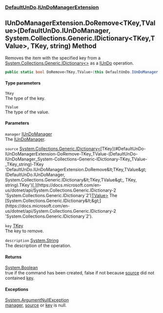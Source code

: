 ### [DefaultUnDo](./DefaultUnDo.md 'DefaultUnDo').[IUnDoManagerExtension](./DefaultUnDo-IUnDoManagerExtension.md 'DefaultUnDo.IUnDoManagerExtension')
## IUnDoManagerExtension.DoRemove&lt;TKey,TValue&gt;(DefaultUnDo.IUnDoManager, System.Collections.Generic.IDictionary&lt;TKey,TValue&gt;, TKey, string) Method
Removes the item with the specified key from a [System.Collections.Generic.IDictionary&lt;&gt;](https://docs.microsoft.com/en-us/dotnet/api/System.Collections.Generic.IDictionary-2 'System.Collections.Generic.IDictionary`2') as a [IUnDo](./DefaultUnDo-IUnDo.md 'DefaultUnDo.IUnDo') operation.  
```csharp
public static bool DoRemove<TKey,TValue>(this DefaultUnDo.IUnDoManager manager, System.Collections.Generic.IDictionary<TKey,TValue> source, TKey key, string description=null);
```
#### Type parameters
<a name='DefaultUnDo-IUnDoManagerExtension-DoRemove-TKey_TValue-(DefaultUnDo-IUnDoManager_System-Collections-Generic-IDictionary-TKey_TValue-_TKey_string)-TKey'></a>
`TKey`  
The type of the key.  
  
<a name='DefaultUnDo-IUnDoManagerExtension-DoRemove-TKey_TValue-(DefaultUnDo-IUnDoManager_System-Collections-Generic-IDictionary-TKey_TValue-_TKey_string)-TValue'></a>
`TValue`  
The type of the value.  
  
#### Parameters
<a name='DefaultUnDo-IUnDoManagerExtension-DoRemove-TKey_TValue-(DefaultUnDo-IUnDoManager_System-Collections-Generic-IDictionary-TKey_TValue-_TKey_string)-manager'></a>
`manager` [IUnDoManager](./DefaultUnDo-IUnDoManager.md 'DefaultUnDo.IUnDoManager')  
The [IUnDoManager](./DefaultUnDo-IUnDoManager.md 'DefaultUnDo.IUnDoManager').  
  
<a name='DefaultUnDo-IUnDoManagerExtension-DoRemove-TKey_TValue-(DefaultUnDo-IUnDoManager_System-Collections-Generic-IDictionary-TKey_TValue-_TKey_string)-source'></a>
`source` [System.Collections.Generic.IDictionary&lt;](https://docs.microsoft.com/en-us/dotnet/api/System.Collections.Generic.IDictionary-2 'System.Collections.Generic.IDictionary`2')[TKey](#DefaultUnDo-IUnDoManagerExtension-DoRemove-TKey_TValue-(DefaultUnDo-IUnDoManager_System-Collections-Generic-IDictionary-TKey_TValue-_TKey_string)-TKey 'DefaultUnDo.IUnDoManagerExtension.DoRemove&lt;TKey,TValue&gt;(DefaultUnDo.IUnDoManager, System.Collections.Generic.IDictionary&lt;TKey,TValue&gt;, TKey, string).TKey')[,](https://docs.microsoft.com/en-us/dotnet/api/System.Collections.Generic.IDictionary-2 'System.Collections.Generic.IDictionary`2')[TValue](#DefaultUnDo-IUnDoManagerExtension-DoRemove-TKey_TValue-(DefaultUnDo-IUnDoManager_System-Collections-Generic-IDictionary-TKey_TValue-_TKey_string)-TValue 'DefaultUnDo.IUnDoManagerExtension.DoRemove&lt;TKey,TValue&gt;(DefaultUnDo.IUnDoManager, System.Collections.Generic.IDictionary&lt;TKey,TValue&gt;, TKey, string).TValue')[&gt;](https://docs.microsoft.com/en-us/dotnet/api/System.Collections.Generic.IDictionary-2 'System.Collections.Generic.IDictionary`2')  
The [System.Collections.Generic.IDictionary&lt;&gt;](https://docs.microsoft.com/en-us/dotnet/api/System.Collections.Generic.IDictionary-2 'System.Collections.Generic.IDictionary`2').  
  
<a name='DefaultUnDo-IUnDoManagerExtension-DoRemove-TKey_TValue-(DefaultUnDo-IUnDoManager_System-Collections-Generic-IDictionary-TKey_TValue-_TKey_string)-key'></a>
`key` [TKey](#DefaultUnDo-IUnDoManagerExtension-DoRemove-TKey_TValue-(DefaultUnDo-IUnDoManager_System-Collections-Generic-IDictionary-TKey_TValue-_TKey_string)-TKey 'DefaultUnDo.IUnDoManagerExtension.DoRemove&lt;TKey,TValue&gt;(DefaultUnDo.IUnDoManager, System.Collections.Generic.IDictionary&lt;TKey,TValue&gt;, TKey, string).TKey')  
The key to remove.  
  
<a name='DefaultUnDo-IUnDoManagerExtension-DoRemove-TKey_TValue-(DefaultUnDo-IUnDoManager_System-Collections-Generic-IDictionary-TKey_TValue-_TKey_string)-description'></a>
`description` [System.String](https://docs.microsoft.com/en-us/dotnet/api/System.String 'System.String')  
The description of the operation.  
  
#### Returns
[System.Boolean](https://docs.microsoft.com/en-us/dotnet/api/System.Boolean 'System.Boolean')  
true if the command has been created, false if not because [source](#DefaultUnDo-IUnDoManagerExtension-DoRemove-TKey_TValue-(DefaultUnDo-IUnDoManager_System-Collections-Generic-IDictionary-TKey_TValue-_TKey_string)-source 'DefaultUnDo.IUnDoManagerExtension.DoRemove&lt;TKey,TValue&gt;(DefaultUnDo.IUnDoManager, System.Collections.Generic.IDictionary&lt;TKey,TValue&gt;, TKey, string).source') did not contained [key](#DefaultUnDo-IUnDoManagerExtension-DoRemove-TKey_TValue-(DefaultUnDo-IUnDoManager_System-Collections-Generic-IDictionary-TKey_TValue-_TKey_string)-key 'DefaultUnDo.IUnDoManagerExtension.DoRemove&lt;TKey,TValue&gt;(DefaultUnDo.IUnDoManager, System.Collections.Generic.IDictionary&lt;TKey,TValue&gt;, TKey, string).key').  
#### Exceptions
[System.ArgumentNullException](https://docs.microsoft.com/en-us/dotnet/api/System.ArgumentNullException 'System.ArgumentNullException')  
[manager](#DefaultUnDo-IUnDoManagerExtension-DoRemove-TKey_TValue-(DefaultUnDo-IUnDoManager_System-Collections-Generic-IDictionary-TKey_TValue-_TKey_string)-manager 'DefaultUnDo.IUnDoManagerExtension.DoRemove&lt;TKey,TValue&gt;(DefaultUnDo.IUnDoManager, System.Collections.Generic.IDictionary&lt;TKey,TValue&gt;, TKey, string).manager'), [source](#DefaultUnDo-IUnDoManagerExtension-DoRemove-TKey_TValue-(DefaultUnDo-IUnDoManager_System-Collections-Generic-IDictionary-TKey_TValue-_TKey_string)-source 'DefaultUnDo.IUnDoManagerExtension.DoRemove&lt;TKey,TValue&gt;(DefaultUnDo.IUnDoManager, System.Collections.Generic.IDictionary&lt;TKey,TValue&gt;, TKey, string).source') or [key](#DefaultUnDo-IUnDoManagerExtension-DoRemove-TKey_TValue-(DefaultUnDo-IUnDoManager_System-Collections-Generic-IDictionary-TKey_TValue-_TKey_string)-key 'DefaultUnDo.IUnDoManagerExtension.DoRemove&lt;TKey,TValue&gt;(DefaultUnDo.IUnDoManager, System.Collections.Generic.IDictionary&lt;TKey,TValue&gt;, TKey, string).key') is null.  
